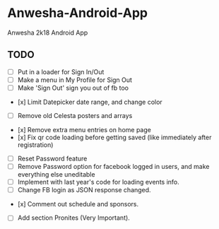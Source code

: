 # Anwesha-Android-App
Anwesha 2k18 Android App

## TODO
- [ ] Put in a loader for Sign In/Out
- [ ] Make a menu in My Profile for Sign Out
- [ ] Make 'Sign Out' sign you out of fb too
- \[x] Limit Datepicker date range, and change color
- [ ] Remove old Celesta posters and arrays
- \[x] Remove extra menu entries on home page
- \[x] Fix qr code loading before getting saved (like immediately after registration)
- [ ] Reset Password feature
- [ ] Remove Password option for facebook logged in users, and make everything else uneditable
- [ ] Implement with last year's code for loading events info.
- [ ] Change FB login as JSON response changed.
- \[x] Comment out schedule and sponsors.
- [ ] Add section Pronites (Very Important).
